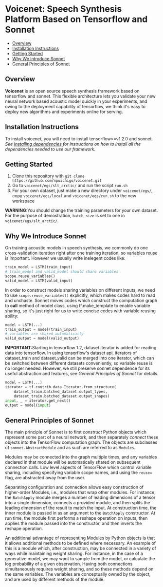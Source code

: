 # Voicenet: Speech Synthesis Platform Based on Tensorflow and Sonnet
* [Overview](#overview)
* [Installation Instructions](#installation-instructions)
* [Getting Started](#getting-started)
* [Why We Introduce Sonnet](#why-we-introduce-sonnet)
* [General Principles of Sonnet](#general-principles-of-sonnet)

## Overview

**Voicenet** is an open source speech synthesis framework based on tensorflow 
and sonnet. This flexible architecture lets you validate your new neural network 
based acoustic model quickly in your experiments, and owing to the deployment 
capability of tensorflow, we think it's easy to deploy new  algorithms and 
experiments online for serving. 

## Installation Instructions

To install voicenet, you will need to install tensorflow>=v1.2.0 and sonnet.
*See [Installing dependencies](https://github.com/npuichigo/voicenet/blob/master/INSTALL.md) for instructions on how to install all 
the dependencies needed to use our framework.*

## Getting Started

1. Clone this repository with `git clone https://github.com/npuichigo/voicenet.git`
2. Go to `voicenet/egs/slt_arctic/` and run the script `run.sh`
3. For your own dataset, just make a new directory under `voicenet/egs/`, copy `voicenet/egs/local` and `voicenet/egs/run.sh` to the
new workspace

**WARNING**:You should change the training parameters for your own dataset. For the purpose of demostration, 
`batch_size` is set to one in `voicenet/egs/slt_arctic/`.

## Why We Introduce Sonnet

On training acoustic models in speech synthesis, we commonly do one cross-validation
iteration right after one training iteration, so variables reuse is important. However
we usually write inelegent codes like:

```python
train_model = LSTM(train_input)
# train_model and valid_model should share variables
scope.reuse_variables()
valid_model = LSTM(valid_input)
```

In order to construct models sharing variables on different inputs, we
need to use `scope.reuse_variables()` explicitly, which makes codes hard to
read and unchaste. Sonnet moves codes which construct the computation graph
to __call__ method of model class, using tf.make_template to enable variable
sharing, so it's just right for us to write concise codes with variable reusing
ability:

```python
model = LSTM(...)
train_output = model(train_input)
# variables are shared automatically
valid_output = model(valid_output)
```

**IMPORTANT**:Starting in tensorflow 1.2, dataset iterator is added for reading data into tensorflow. In using tensorflow's dataset api, iterators of dataset_train and dataset_valid can be merged into one iterator, which can be switched between different datasets conveniently, so variable reuse is no longer needed. However, we still preserve sonnet dependence for its useful abstraction and features, see *General Principles of Sonnet* for details.

```python
model = LSTM(...)
iterator = tf.contrib.data.Iterator.from_structure(
    dataset_train.batched_dataset.output_types,
    dataset_train.batched_dataset.output_shapes)
input, _ = iterator.get_next()
output = model(input)
```

## General Principles of Sonnet 

The main principle of Sonnet is to first _construct_ Python objects which
represent some part of a neural network, and then separately _connect_ these
objects into the TensorFlow computation graph. The objects are subclasses of
`sonnet.AbstractModule` and as such are referred to as `Modules`.

Modules may be connected into the graph multiple times, and any variables
declared in that module will be automatically shared on subsequent connection
calls. Low level aspects of TensorFlow which control variable sharing, including
specifying variable scope names, and using the `reuse=` flag, are abstracted
away from the user.

Separating configuration and connection allows easy construction of higher-order
Modules, i.e., modules that wrap other modules. For instance,
the `BatchApply` module merges a number of leading dimensions of a tensor into
a single dimension, connects a provided module, and then splits the leading
dimension of the result to match the input.
At construction time, the inner module is passed in as an argument to the
`BatchApply` constructor. At run time, the module first performs a reshape
operation on inputs, then applies the module passed into the constructor, and
then inverts the reshape operation.

An additional advantage of representing Modules by Python objects is that it
allows additional methods to be defined where necessary. An example of this is
a module which, after construction, may be connected in a variety of ways while
maintaining weight sharing. For instance, in the case of a generative model, we
may want to sample from the model, or calculate the log probability of a given
observation. Having both connections simultaneously requires weight sharing, and
so these methods depend on the same variables. The variables are conceptually
owned by the object, and are used by different methods of the module.
